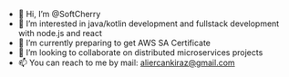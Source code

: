 - 👋 Hi, I’m @SoftCherry
- 👀 I’m interested in java/kotlin development and fullstack development with node.js and react
- 🌱 I’m currently preparing to get AWS SA Certificate
- 💞️ I’m looking to collaborate on distributed microservices projects
- 📫 You can reach to me by mail: aliercankiraz@gmail.com

